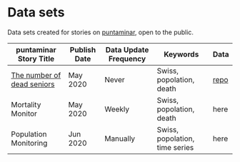 # Data sets

Data sets created for stories on [puntaminar](https://puntaminar.ch), open to the public.

| puntaminar Story Title | Publish Date | Data Update Frequency | Keywords | Data
|---|---|---|---|---|
| [The number of dead seniors](https://puntaminar.ch/de/2020/05/05/tote-senioren/) | May 2020 | Never | Swiss, popolation, death | [repo](https://github.com/norman-ds/data/tree/master/zahl-der-toten) |
| Mortality Monitor | May 2020 | Weekly | Swiss, popolation, death | here |
| Population Monitoring | Jun 2020 | Manually | Swiss, popolation, time series | here |
